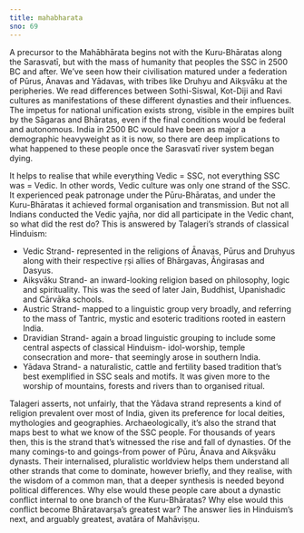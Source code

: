 ```yaml
---
title: mahabharata
sno: 69
---
```


A precursor to the Mahābhārata begins not with the Kuru-Bhāratas along the Sarasvatī, but with the mass of humanity that peoples the SSC in 2500 BC and after. We’ve seen how their civilisation matured under a federation of Pūrus, Ānavas and Yādavas, with tribes like Druhyu and Aikṣvāku at the peripheries. We read differences between Sothi-Siswal, Kot-Diji and Ravi cultures as manifestations of these different dynasties and their influences. The impetus for national unification exists strong, visible in the empires built by the Sāgaras and Bhāratas, even if the final conditions would be federal and autonomous. India in 2500 BC would have been as major a demographic heavyweight as it is now, so there are deep implications to what happened to these people once the Sarasvatī river system began dying.

It helps to realise that while everything Vedic = SSC, not everything SSC was = Vedic. In other words, Vedic culture was only one strand of the SSC. It experienced peak patronage under the Pūru-Bhāratas, and under the Kuru-Bhāratas it achieved formal organisation and transmission. But not all Indians conducted the Vedic yajña, nor did all participate in the Vedic chant, so what did the rest do? This is answered by Talageri’s strands of classical Hinduism:

- Vedic Strand- represented in the religions of Ānavas, Pūrus and Druhyus along with their respective ṛṣi allies of Bhārgavas, Āṅgirasas and Dasyus.
- Aikṣvāku Strand- an inward-looking religion based on philosophy, logic and spirituality. This was the seed of later Jain, Buddhist, Upanishadic and Cārvāka schools.
- Austric Strand- mapped to a linguistic group very broadly, and referring to the mass of Tantric, mystic and esoteric traditions rooted in eastern India.
- Dravidian Strand- again a broad linguistic grouping to include some central aspects of classical Hinduism- idol-worship, temple consecration and more- that seemingly arose in southern India.
- Yādava Strand- a naturalistic, cattle and fertility based tradition that’s best exemplified in SSC seals and motifs. It was given more to the worship of mountains, forests and rivers than to organised ritual.

Talageri asserts, not unfairly, that the Yādava strand represents a kind of religion prevalent over most of India, given its preference for local deities, mythologies and geographies. Archaeologically, it’s also the strand that maps best to what we know of the SSC people. For thousands of years then, this is the strand that’s witnessed the rise and fall of dynasties. Of the many comings-to and goings-from power of Pūru, Ānava and Aikṣvāku dynasts. Their internalised, pluralistic worldview helps them understand all other strands that come to dominate, however briefly, and they realise, with the wisdom of a common man, that a deeper synthesis is needed beyond political differences. Why else would these people care about a dynastic conflict internal to one branch of the Kuru-Bhāratas? Why else would this conflict become Bhāratavarṣa’s greatest war? The answer lies in Hinduism’s next, and arguably greatest, avatāra of Mahāviṣṇu.
